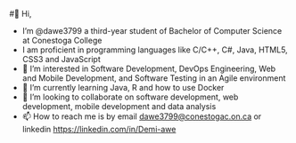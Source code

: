  #👋 Hi, 
- I’m @dawe3799 a third-year student of Bachelor of Computer Science at Conestoga College
- I am proficient in programming languages like C/C++, C#, Java, HTML5, CSS3 and JavaScript
- 👀 I’m interested in Software Development, DevOps Engineering, Web and Mobile Development, and Software Testing in an Agile environment 
- 🌱 I’m currently learning Java, R and how to use Docker
- 💞️ I’m looking to collaborate on software development, web development, mobile development and data analysis
- 📫 How to reach me is by email dawe3799@conestogac.on.ca or linkedin https://linkedin.com/in/Demi-awe


